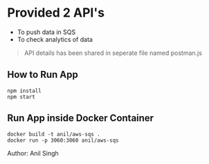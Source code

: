 # Provided 2 API's

- To push data in SQS 
- To check analytics of data

> API details has been shared in seperate file named postman.js

## How to Run App

```
npm install
npm start
```

## Run App inside Docker Container

```
docker build -t anil/aws-sqs .
docker run -p 3060:3060 anil/aws-sqs
```

Author: Anil Singh
